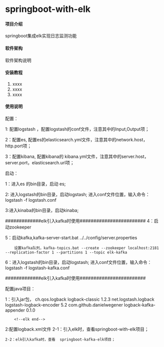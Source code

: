 # springboot-with-elk

#### 项目介绍
springboot集成elk实现日志监测功能

#### 软件架构
软件架构说明


#### 安装教程

1. xxxx
2. xxxx
3. xxxx

#### 使用说明


配置：

1: 配置logstash ，配置logstash的conf文件，注意其中的Input,Output项；
	
2：配置es,  配置es的elasticsearch.yml文件，注意其中的network.host，http.port项；


3：配置kibana,  配置kibana的  kibana.yml文件，注意其中的server.host，server.port，elasticsearch.url项；


启动：

1：进入es 的bin目录，启动 es;

2: 进入logstash的bin目录，启动logstash;  进入conf文件位置，输入命令：logstash -f logstash.conf

3:进入kinaba的bin目录，启动kinaba;

#############elk引入kafka时使用########################
4：启动zookeeper

5：启动kafka,kafka-server-start.bat  ../../config/server.properties

		设置kafka队列，kafka-topics.bat --create --zookeeper localhost:2181 --replication-factor 1 --partitions 1 --topic elk-kafka
		
6：进入logstash的bin目录，启动logstash;  进入conf文件位置，输入命令：logstash -f logstash-kafka.conf

#############elk引入kafka时使用########################

配置java项目：

1：引入jar包，
	 <!--elk start-->
        <dependency>
            <groupId>ch.qos.logback</groupId>
            <artifactId>logback-classic</artifactId>
            <version>1.2.3</version>
        </dependency>
        <dependency>
            <groupId>net.logstash.logback</groupId>
            <artifactId>logstash-logback-encoder</artifactId>
            <version>5.2</version>
        </dependency>
        <dependency>
            <groupId>com.github.danielwegener</groupId>
            <artifactId>logback-kafka-appender</artifactId>
            <version>0.1.0</version>
        </dependency>

        <!--elk end-->
        
2:配置logback.xml文件
	2-1：引入elk时，查看springboot-with-elk项目；
	
	2-2：elk引入kafka时，查看  springboot-kafka-elk项目；
